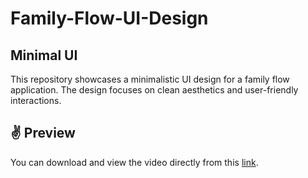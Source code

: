 # Family-Flow-UI-Design

## Minimal UI

This repository showcases a minimalistic UI design for a family flow application. The design focuses on clean aesthetics and user-friendly interactions.

## ✌ Preview

You can download and view the video directly from this [link](https://github.com/aditya263/Family-Flow-UI-Design/tree/main/assets/family_flow_ui.mp4).
